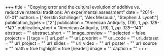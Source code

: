 +++
title = "Copying error and the cultural evolution of additive vs. reductive material traditions: An experimental assessment"
date = "2014-01-01"
authors = ["Kerstin Schillinger", "Alex Mesoudi", "Stephen J. Lycett"]
publication_types = ["2"]
publication = "American Antiquity, (79), 1, _pp. 128--143_"
publication_short = "American Antiquity, (79), 1, _pp. 128--143_"
abstract = ""
abstract_short = ""
image_preview = ""
selected = false
projects = []
tags = []
url_pdf = ""
url_preprint = ""
url_code = ""
url_dataset = ""
url_project = ""
url_slides = ""
url_video = ""
url_poster = ""
url_source = ""
math = true
highlight = true
[header]
image = ""
caption = ""
+++
